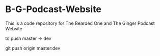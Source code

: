 # B-G-Podcast-Website
This is a code repository for The Bearded One and The Ginger Podcast Website

to push master -> dev

git push origin master:dev

